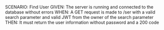 SCENARIO: Find User
GIVEN: The server is running and connected to the database without errors
WHEN: A GET request is made to /ser with a valid search parameter and valid JWT from the owner of the search parameter
THEN: It must return the user information without password and a 200 code
